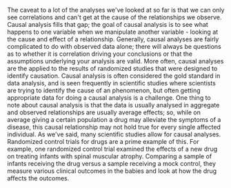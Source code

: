 The caveat to a lot of the analyses we've looked at so far is that we can only see correlations and can't get at the cause of the relationships we observe. Causal analysis fills that gap; the goal of causal analysis is to see what happens to one variable when we manipulate another variable - looking at the cause and effect of a relationship. Generally, causal analyses are fairly complicated to do with observed data alone; there will always be questions as to whether it is correlation driving your conclusions or that the assumptions underlying your analysis are valid. More often, causal analyses are the applied to the results of randomized studies that were designed to identify causation. Causal analysis is often considered the gold standard in data analysis, and is seen frequently in scientific studies where scientists are trying to identify the cause of an phenomenon, but often getting appropriate data for doing a causal analysis is a challenge. One thing to note about causal analysis is that the data is usually analysed in aggregate and observed relationships are usually average effects; so, while on average giving a certain population a drug may alleviate the symptoms of a disease, this causal relationship may not hold true for every single affected individual. As we've said, many scientific studies allow for causal analyses. Randomized control trials for drugs are a prime example of this. For example, one randomized control trial examined the effects of a new drug on treating infants with spinal muscular atrophy. Comparing a sample of infants receiving the drug versus a sample receiving a mock control, they measure various clinical outcomes in the babies and look at how the drug affects the outcomes. 
